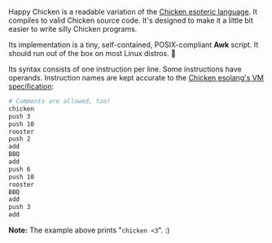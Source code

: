 Happy Chicken is a readable variation of the [Chicken esoteric language][1]. It compiles to valid Chicken source code. It's designed to make it a little bit easier to write silly Chicken programs.

Its implementation is a tiny, self-contained, POSIX-compliant **Awk** script. It should run out of the box on most Linux distros. 🐔

Its syntax consists of one instruction per line. Some instructions have operands. Instruction names are kept accurate to the [Chicken esolang's VM specification][2]:

```bash
# Comments are allowed, too!
chicken
push 3
push 10
rooster
push 2
add
BBQ
add
push 6
push 10
rooster
BBQ
add
push 3
add
```

**Note:** The example above prints "`chicken <3`". :)

[1]: https://web.archive.org/web/20180816190122/http://torso.me/chicken
[2]: https://web.archive.org/web/20180812101335/http://torso.me/chicken-spec

